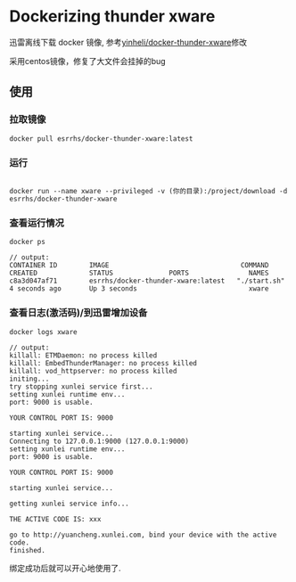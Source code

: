 # Dockerizing thunder xware

迅雷离线下载 docker 镜像, 参考[yinheli/docker-thunder-xware](https://github.com/yinheli/docker-thunder-xware)修改

采用centos镜像，修复了大文件会挂掉的bug


## 使用

### 拉取镜像

```
docker pull esrrhs/docker-thunder-xware:latest
```

### 运行

```

docker run --name xware --privileged -v (你的目录):/project/download -d esrrhs/docker-thunder-xware

```

### 查看运行情况

```
docker ps
```

```
// output:
CONTAINER ID        IMAGE                                 COMMAND             CREATED             STATUS              PORTS               NAMES
c8a3d047af71        esrrhs/docker-thunder-xware:latest   "./start.sh"        4 seconds ago       Up 3 seconds                            xware
```

### 查看日志(激活码)/到迅雷增加设备

```
docker logs xware
```

```
// output:
killall: ETMDaemon: no process killed
killall: EmbedThunderManager: no process killed
killall: vod_httpserver: no process killed
initing...
try stopping xunlei service first...
setting xunlei runtime env...
port: 9000 is usable.

YOUR CONTROL PORT IS: 9000

starting xunlei service...
Connecting to 127.0.0.1:9000 (127.0.0.1:9000)
setting xunlei runtime env...
port: 9000 is usable.

YOUR CONTROL PORT IS: 9000

starting xunlei service...

getting xunlei service info...

THE ACTIVE CODE IS: xxx

go to http://yuancheng.xunlei.com, bind your device with the active code.
finished.
```

绑定成功后就可以开心地使用了.




